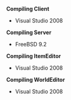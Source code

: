 **Compiling Client**
- Visual Studio 2008

**Compiling Server**
- FreeBSD 9.2

**Compiling ItemEditor**
- Visual Studio 2008

**Compiling WorldEditor**
- Visual Studio 2008

